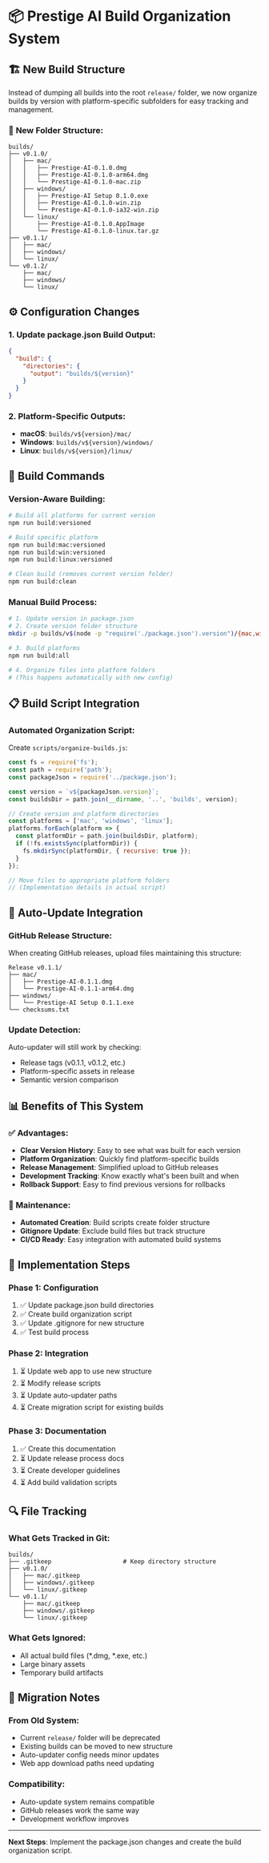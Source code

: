 # 📦 Prestige AI Build Organization System

## 🏗️ New Build Structure

Instead of dumping all builds into the root `release/` folder, we now organize builds by version with platform-specific subfolders for easy tracking and management.

### 📁 **New Folder Structure**:
```
builds/
├── v0.1.0/
│   ├── mac/
│   │   ├── Prestige-AI-0.1.0.dmg
│   │   ├── Prestige-AI-0.1.0-arm64.dmg
│   │   └── Prestige-AI-0.1.0-mac.zip
│   ├── windows/
│   │   ├── Prestige-AI Setup 0.1.0.exe
│   │   ├── Prestige-AI-0.1.0-win.zip
│   │   └── Prestige-AI-0.1.0-ia32-win.zip
│   └── linux/
│       ├── Prestige-AI-0.1.0.AppImage
│       └── Prestige-AI-0.1.0-linux.tar.gz
├── v0.1.1/
│   ├── mac/
│   ├── windows/
│   └── linux/
└── v0.1.2/
    ├── mac/
    ├── windows/
    └── linux/
```

## ⚙️ **Configuration Changes**

### **1. Update package.json Build Output**:
```json
{
  "build": {
    "directories": {
      "output": "builds/${version}"
    }
  }
}
```

### **2. Platform-Specific Outputs**:
- **macOS**: `builds/v${version}/mac/`
- **Windows**: `builds/v${version}/windows/`
- **Linux**: `builds/v${version}/linux/`

## 🚀 **Build Commands**

### **Version-Aware Building**:
```bash
# Build all platforms for current version
npm run build:versioned

# Build specific platform
npm run build:mac:versioned
npm run build:win:versioned
npm run build:linux:versioned

# Clean build (removes current version folder)
npm run build:clean
```

### **Manual Build Process**:
```bash
# 1. Update version in package.json
# 2. Create version folder structure
mkdir -p builds/v$(node -p "require('./package.json').version")/{mac,windows,linux}

# 3. Build platforms
npm run build:all

# 4. Organize files into platform folders
# (This happens automatically with new config)
```

## 📋 **Build Script Integration**

### **Automated Organization Script**:
Create `scripts/organize-builds.js`:
```javascript
const fs = require('fs');
const path = require('path');
const packageJson = require('../package.json');

const version = `v${packageJson.version}`;
const buildsDir = path.join(__dirname, '..', 'builds', version);

// Create version and platform directories
const platforms = ['mac', 'windows', 'linux'];
platforms.forEach(platform => {
  const platformDir = path.join(buildsDir, platform);
  if (!fs.existsSync(platformDir)) {
    fs.mkdirSync(platformDir, { recursive: true });
  }
});

// Move files to appropriate platform folders
// (Implementation details in actual script)
```

## 🔄 **Auto-Update Integration**

### **GitHub Release Structure**:
When creating GitHub releases, upload files maintaining this structure:
```
Release v0.1.1/
├── mac/
│   ├── Prestige-AI-0.1.1.dmg
│   └── Prestige-AI-0.1.1-arm64.dmg
├── windows/
│   └── Prestige-AI Setup 0.1.1.exe
└── checksums.txt
```

### **Update Detection**:
Auto-updater will still work by checking:
- Release tags (v0.1.1, v0.1.2, etc.)
- Platform-specific assets in release
- Semantic version comparison

## 📊 **Benefits of This System**

### **✅ Advantages**:
- **Clear Version History**: Easy to see what was built for each version
- **Platform Organization**: Quickly find platform-specific builds
- **Release Management**: Simplified upload to GitHub releases
- **Development Tracking**: Know exactly what's been built and when
- **Rollback Support**: Easy to find previous versions for rollbacks

### **🔧 Maintenance**:
- **Automated Creation**: Build scripts create folder structure
- **Gitignore Update**: Exclude build files but track structure
- **CI/CD Ready**: Easy integration with automated build systems

## 🎯 **Implementation Steps**

### **Phase 1: Configuration**
1. ✅ Update package.json build directories
2. ✅ Create build organization script
3. ✅ Update .gitignore for new structure
4. ✅ Test build process

### **Phase 2: Integration**
1. ⏳ Update web app to use new structure
2. ⏳ Modify release scripts
3. ⏳ Update auto-updater paths
4. ⏳ Create migration script for existing builds

### **Phase 3: Documentation**
1. ✅ Create this documentation
2. ⏳ Update release process docs
3. ⏳ Create developer guidelines
4. ⏳ Add build validation scripts

## 🔍 **File Tracking**

### **What Gets Tracked in Git**:
```
builds/
├── .gitkeep                    # Keep directory structure
├── v0.1.0/
│   ├── mac/.gitkeep
│   ├── windows/.gitkeep
│   └── linux/.gitkeep
└── v0.1.1/
    ├── mac/.gitkeep
    ├── windows/.gitkeep
    └── linux/.gitkeep
```

### **What Gets Ignored**:
- All actual build files (*.dmg, *.exe, etc.)
- Large binary assets
- Temporary build artifacts

## 🚨 **Migration Notes**

### **From Old System**:
- Current `release/` folder will be deprecated
- Existing builds can be moved to new structure
- Auto-updater config needs minor updates
- Web app download paths need updating

### **Compatibility**:
- Auto-update system remains compatible
- GitHub releases work the same way
- Development workflow improves

---

**Next Steps**: Implement the package.json changes and create the build organization script.